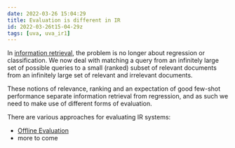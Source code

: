```yaml
---
date: 2022-03-26 15:04:29
title: Evaluation is different in IR
id: 2022-03-26t15-04-29z
tags: [uva, uva_ir1]
---
```


In [information retrieval](./2022-03-26t12-31-28z.md), the problem is no longer
about regression or classification. We now deal with matching a query from an
infinitely large set of possible queries to a small (ranked) subset of relevant
documents from an infinitely large set of relevant and irrelevant documents.

These notions of relevance, ranking and an expectation of good few-shot
performance separate information retrieval from regression, and as such we need
to make use of different forms of evaluation.

There are various approaches for evaluating IR systems:

- [Offline Evaluation](./2022-03-26t15-44-21z.md)
- more to come
